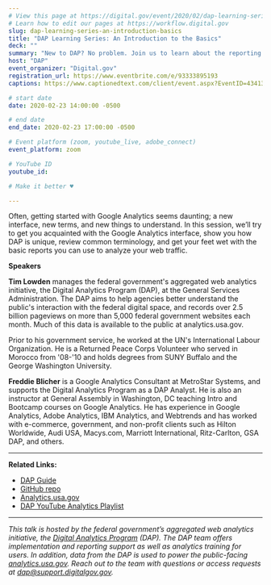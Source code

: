 ```yaml
---
# View this page at https://digital.gov/event/2020/02/dap-learning-series-an-introduction-basics
# Learn how to edit our pages at https://workflow.digital.gov
slug: dap-learning-series-an-introduction-basics
title: "DAP Learning Series: An Introduction to the Basics"
deck: ""
summary: "New to DAP? No problem. Join us to learn about the reporting interface, common terminology, and basic reports. This 2.5 - 3 hour session is designed for novice users to “get off the ground” with DAP and Google Analytics."
host: "DAP"
event_organizer: "Digital.gov"
registration_url: https://www.eventbrite.com/e/93333895193
captions: https://www.captionedtext.com/client/event.aspx?EventID=4341380&CustomerID=321

# start date
date: 2020-02-23 14:00:00 -0500

# end date
end_date: 2020-02-23 17:00:00 -0500

# Event platform (zoom, youtube_live, adobe_connect)
event_platform: zoom

# YouTube ID
youtube_id: 

# Make it better ♥

---
```


Often, getting started with Google Analytics seems daunting; a new interface, new terms, and new things to understand. In this session, we’ll try to get you acquainted with the Google Analytics interface, show you how DAP is unique, review common terminology, and get your feet wet with the basic reports you can use to analyze your web traffic.

**Speakers**

**Tim Lowden** manages the federal government's aggregated web analytics initiative, the Digital Analytics Program (DAP), at the General Services Administration. The DAP aims to help agencies better understand the public's interaction with the federal digital space, and records over 2.5 billion pageviews on more than 5,000 federal government websites each month. Much of this data is available to the public at analytics.usa.gov.

Prior to his government service, he worked at the UN's International Labour Organization. He is a Returned Peace Corps Volunteer who served in Morocco from '08-'10 and holds degrees from SUNY Buffalo and the George Washington University.

**Freddie Blicher** is a Google Analytics Consultant at MetroStar Systems, and supports the Digital Analytics Program as a DAP Analyst. He is also an instructor at General Assembly in Washington, DC teaching Intro and Bootcamp courses on Google Analytics. He has experience in Google Analytics, Adobe Analytics, IBM Analytics, and Webtrends and has worked with e-commerce, government, and non-profit clients such as Hilton Worldwide, Audi USA, Macys.com, Marriott International, Ritz-Carlton, GSA DAP, and others.

---

**Related Links:**

 - [DAP Guide](https://digital.gov/guide/dap/)
 - [GitHub repo](https://github.com/digital-analytics-program/gov-wide-code)
 - [Analytics.usa.gov](https://analytics.usa.gov/)
 - [DAP YouTube Analytics Playlist](https://www.youtube.com/playlist?list=PLd9b-GuOJ3nFwlyvLFUtmDpYFKezhot8P)
 
 ---
 
 *This talk is hosted by the federal government’s aggregated web analytics initiative, the [Digital Analytics Program](https://digital.gov/guide/dap/) (DAP). The DAP team offers implementation and reporting support as well as analytics training for users. In addition, data from the DAP is used to power the public-facing [analytics.usa.gov](https://analytics.usa.gov/). Reach out to the team with questions or access requests at [dap@support.digitalgov.gov](mailto:dap@support.digitalgov.gov).*
